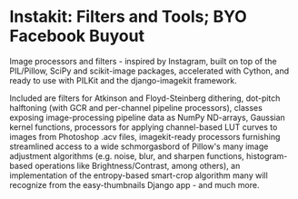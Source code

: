Instakit: Filters and Tools; BYO Facebook Buyout
=====================================

Image processors and filters - inspired by Instagram, built on top of the
PIL/Pillow, SciPy and scikit-image packages, accelerated with Cython, and
ready to use with PILKit and the django-imagekit framework.

Included are filters for Atkinson and Floyd-Steinberg dithering, dot-pitch
halftoning (with GCR and per-channel pipeline processors), classes exposing
image-processing pipeline data as NumPy ND-arrays, Gaussian kernel functions,
processors for applying channel-based LUT curves to images from Photoshop
.acv files, imagekit-ready processors furnishing streamlined access to a wide
schmorgasbord of Pillow's many image adjustment algorithms (e.g. noise, blur,
and sharpen functions, histogram-based operations like Brightness/Contrast,
among others), an implementation of the entropy-based smart-crop algorithm
many will recognize from the easy-thumbnails Django app - and much more.